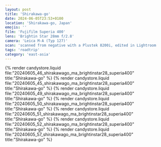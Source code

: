 ```yaml
---
layout: post
title: 'Shirakawa-go'
date: 2024-06-05T23:53+0100
location: 'Shirakawa-go, Japan'
emojis: ''
film: 'Fujifilm Superia 400'
lens: 'Brightin Star 28mm f/2.8'
camera: 'Leica M-A (Typ 127)'
scan: 'scanned from negative with a Plustek 8200i, edited in Lightroom'
tags: 'roadtrip'
category: 'east-asia'
---
```


{% render candystore.liquid file:"20240605_46_shirakawago_ma_brightinstar28_superia400" title:"Shirakawa-go" %}
{% render candystore.liquid file:"20240605_45_shirakawago_ma_brightinstar28_superia400" title:"Shirakawa-go" %}
{% render candystore.liquid file:"20240605_49_shirakawago_ma_brightinstar28_superia400" title:"Shirakawa-go" %}
{% render candystore.liquid file:"20240605_50_shirakawago_ma_brightinstar28_superia400" title:"Shirakawa-go" %}
{% render candystore.liquid file:"20240605_51_shirakawago_ma_brightinstar28_superia400" title:"Shirakawa-go" %}
{% render candystore.liquid file:"20240605_52_shirakawago_ma_brightinstar28_superia400" title:"Shirakawa-go" %}
{% render candystore.liquid file:"20240605_57_shirakawago_ma_brightinstar28_superia400" title:"Shirakawa-go" %}